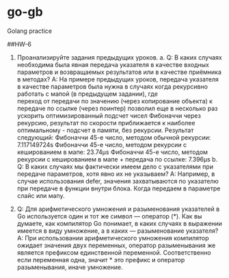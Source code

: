 # go-gb
Golang practice

##HW-6
1. Проанализируйте задания предыдущих уроков.
   a. Q: В каких случаях необходима была явная передача указателя в качестве входных параметров и возвращаемых результатов или в качестве приёмника в методах?
   A: На примере предыдущих уроков, передача указателя в качестве параметров была нужна в случаях когда рекурсивно работать с мапой (в предыдущем задании), где  
   переход от передачи по значению (через копирование объекта) к передаче по ссылке (через поинтер) позволил еще в несколько раз ускорить оптимизированный подсчет чисел Фибоначчи через рекурсию, результат по скорости приближается к наиболее оптимальному - подсчет в памяти, без рекурсии.
   Результат следующий:
   Фибоначчи 45-е число, методом обычной рекурсии: 7.117149724s
   Фибоначчи 45-е число, методом рекурсии с кешированием в мапе: 23.74µs
   Фибоначчи 45-е число, методом рекурсии с кешированием в мапе + передача по ссылке: 7.396µs
   b. Q: В каких случаях мы фактически имеем дело с указателями при передаче параметров, хотя явно их не указываем?
   A: Например, в случае использования defer, значения захватываются по указателю при передаче в функции внутри блока. Когда передаем в параметре слайс или мапу.

2. Q: Для арифметического умножения и разыменования указателей в Go используется один и тот же символ — оператор (*). Как вы думаете, как компилятор Go понимает, в каких случаях в выражении имеется в виду умножение, а в каких — разыменование указателя?
   A: При использовании арифметического умножения компилятор ожидает значения двух переменных, оператор разыменывания же является префиксом единственной переменной. Соответственно если переменная одна, значит * это префикс и оператор разыменывания, иначе умножение.


